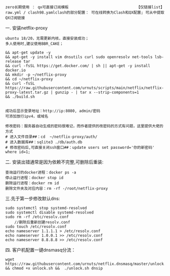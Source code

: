
    zero长期使用 ： qx可直接订阅模板                              【仅链接list】
    raw.yml / clash98.yamlclash的部分配置： 可在线转换为Clash和QX配置; 可从中提取QX订阅链接

  
 
  
  
  一. 安装netflix-proxy
    
    ubuntu 18/20，无需更新内核，直接安装成功；
    多人使用时,建议使用BBR_CAKE；

    && apt-get update -y
    && apt-get -y install vim dnsutils curl sudo openresolv net-tools lsb-release tar
    && curl -fsSL https://get.docker.com/ | sh || apt-get -y install docker.io
    && mkdir -p ~/netflix-proxy
    && cd ~/netflix-proxy
    && curl -fsSL https://raw.githubusercontent.com/urnuts/scripts/main/netflix/netflix-proxy-latest.tar.gz | gunzip - | tar x --strip-components=1
    && ./build.sh
    
    
    成功后显示登录地址：http://ip:8080, admin/密码
    可添加放行ipv4，或域名

    修改密码：服务器自动生成的密码很难记，而作者提供的改密码的方式有问题，这里提供大佬的方式
    # 进入文件目录##：cd  ~/netflix-proxy/auth/
    # 进入数据库##：sqlite3 ./db/auth.db
    # 修改密码后,可直接关闭ssh窗口##：update users set password='你的新密码' where id=1;
    
    
 二. 安装出错通常是因为依赖不完整,可删除后重装:
    
    查询运行的docker进程：docker ps -a
    停止运行进程：docker stop id
    删除运行进程：docker rm id
    删除文件夹及对应内容：rm -rf -/root/netflix-proxy


三.先于第一步修改默认dns:

    sudo systemctl stop systemd-resolved
    sudo systemctl disable systemd-resolved
    sudo rm -rf /etc/resolv.conf
        //删除后重新创建resolv.conf
    sudo touch /etc/resolv.conf
    echo nameserver 1.1.1.1 > /etc/resolv.conf
    echo nameserver 1.0.0.1 >> /etc/resolv.conf
    echo nameserver 8.8.8.8 >> /etc/resolv.conf
    
四. 客户机配置一键dnsmasq分流：

    wget https://raw.githubusercontent.com/urnuts/netflix.dnsmasq/master/unlock.sh && chmod +x unlock.sh &&  ./unlock.sh dnsip

